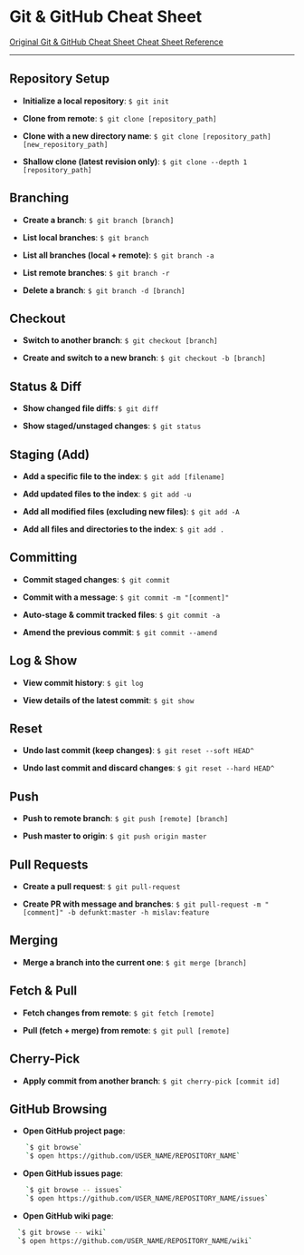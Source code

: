 # Git & GitHub Cheat Sheet

[Original Git & GitHub Cheat Sheet Cheat Sheet Reference](https://gist.github.com/mignonstyle/4b437a4060646f55964b85cd6edb4ee3)

---

## Repository Setup

- **Initialize a local repository**: `$ git init`

- **Clone from remote**: `$ git clone [repository_path]`

- **Clone with a new directory name**: `$ git clone [repository_path] [new_repository_path]`

- **Shallow clone (latest revision only)**: `$ git clone --depth 1 [repository_path]`

## Branching

- **Create a branch**: `$ git branch [branch]`

- **List local branches**: `$ git branch`

- **List all branches (local + remote)**: `$ git branch -a`

- **List remote branches**: `$ git branch -r`

- **Delete a branch**: `$ git branch -d [branch]`

## Checkout

- **Switch to another branch**: `$ git checkout [branch]`

- **Create and switch to a new branch**: `$ git checkout -b [branch]`

## Status & Diff

- **Show changed file diffs**: `$ git diff`

- **Show staged/unstaged changes**: `$ git status`

## Staging (Add)

- **Add a specific file to the index**: `$ git add [filename]`

- **Add updated files to the index**: `$ git add -u`

- **Add all modified files (excluding new files)**: `$ git add -A`

- **Add all files and directories to the index**: `$ git add .`

## Committing

- **Commit staged changes**: `$ git commit`

- **Commit with a message**: `$ git commit -m "[comment]"`

- **Auto-stage & commit tracked files**: `$ git commit -a`

- **Amend the previous commit**: `$ git commit --amend`

## Log & Show

- **View commit history**: `$ git log`

- **View details of the latest commit**: `$ git show`

## Reset

- **Undo last commit (keep changes)**: `$ git reset --soft HEAD^`

- **Undo last commit and discard changes**: `$ git reset --hard HEAD^`

## Push

- **Push to remote branch**: `$ git push [remote] [branch]`

- **Push master to origin**: `$ git push origin master`

## Pull Requests

- **Create a pull request**: `$ git pull-request`

- **Create PR with message and branches**: `$ git pull-request -m "[comment]" -b defunkt:master -h mislav:feature`

## Merging

- **Merge a branch into the current one**: `$ git merge [branch]`

## Fetch & Pull

- **Fetch changes from remote**: `$ git fetch [remote]`

- **Pull (fetch + merge) from remote**: `$ git pull [remote]`

## Cherry-Pick

- **Apply commit from another branch**: `$ git cherry-pick [commit id]`

## GitHub Browsing

- **Open GitHub project page**:

```bash
    `$ git browse`  
    `$ open https://github.com/USER_NAME/REPOSITORY_NAME`
```

- **Open GitHub issues page**:

```bash
    `$ git browse -- issues`  
    `$ open https://github.com/USER_NAME/REPOSITORY_NAME/issues`
```

- **Open GitHub wiki page**:

```bash
  `$ git browse -- wiki`  
  `$ open https://github.com/USER_NAME/REPOSITORY_NAME/wiki`
```
